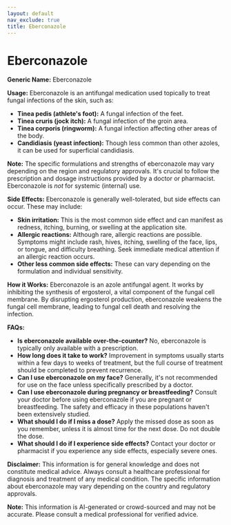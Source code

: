 ```yaml
---
layout: default
nav_exclude: true
title: Eberconazole
---
```


# Eberconazole

**Generic Name:** Eberconazole

**Usage:** Eberconazole is an antifungal medication used topically to treat fungal infections of the skin, such as:

* **Tinea pedis (athlete's foot):**  A fungal infection of the feet.
* **Tinea cruris (jock itch):** A fungal infection of the groin area.
* **Tinea corporis (ringworm):** A fungal infection affecting other areas of the body.
* **Candidiasis (yeast infection):**  Though less common than other azoles, it can be used for superficial candidiasis.


**Note:**  The specific formulations and strengths of eberconazole may vary depending on the region and regulatory approvals.  It's crucial to follow the prescription and dosage instructions provided by a doctor or pharmacist.  Eberconazole is *not* for systemic (internal) use.

**Side Effects:**  Eberconazole is generally well-tolerated, but side effects can occur. These may include:

* **Skin irritation:**  This is the most common side effect and can manifest as redness, itching, burning, or swelling at the application site.
* **Allergic reactions:** Although rare, allergic reactions are possible.  Symptoms might include rash, hives, itching, swelling of the face, lips, or tongue, and difficulty breathing.  Seek immediate medical attention if an allergic reaction occurs.
* **Other less common side effects:**  These can vary depending on the formulation and individual sensitivity.


**How it Works:** Eberconazole is an azole antifungal agent.  It works by inhibiting the synthesis of ergosterol, a vital component of the fungal cell membrane.  By disrupting ergosterol production, eberconazole weakens the fungal cell membrane, leading to fungal cell death and resolving the infection.


**FAQs:**

* **Is eberconazole available over-the-counter?**  No, eberconazole is typically only available with a prescription.
* **How long does it take to work?**  Improvement in symptoms usually starts within a few days to weeks of treatment, but the full course of treatment should be completed to prevent recurrence.
* **Can I use eberconazole on my face?**  Generally, it's not recommended for use on the face unless specifically prescribed by a doctor.
* **Can I use eberconazole during pregnancy or breastfeeding?**  Consult your doctor before using eberconazole if you are pregnant or breastfeeding.  The safety and efficacy in these populations haven't been extensively studied.
* **What should I do if I miss a dose?**  Apply the missed dose as soon as you remember, unless it is almost time for the next dose.  Do not double the dose.
* **What should I do if I experience side effects?**  Contact your doctor or pharmacist if you experience any side effects, especially severe ones.


**Disclaimer:** This information is for general knowledge and does not constitute medical advice.  Always consult a healthcare professional for diagnosis and treatment of any medical condition.  The specific information about eberconazole may vary depending on the country and regulatory approvals.


**Note:** This information is AI-generated or crowd-sourced and may not be accurate. Please consult a medical professional for verified advice.